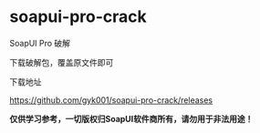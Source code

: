 soapui-pro-crack
================

SoapUI Pro 破解

下载破解包，覆盖原文件即可

下载地址

https://github.com/gyk001/soapui-pro-crack/releases

**仅供学习参考，一切版权归SoapUI软件商所有，请勿用于非法用途！**


